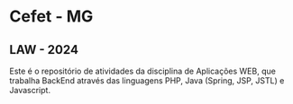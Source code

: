 # Cefet - MG
## LAW - 2024

Este é o repositório de atividades da disciplina de Aplicações WEB, que trabalha BackEnd através das linguagens PHP, Java (Spring, JSP, JSTL) e Javascript.
